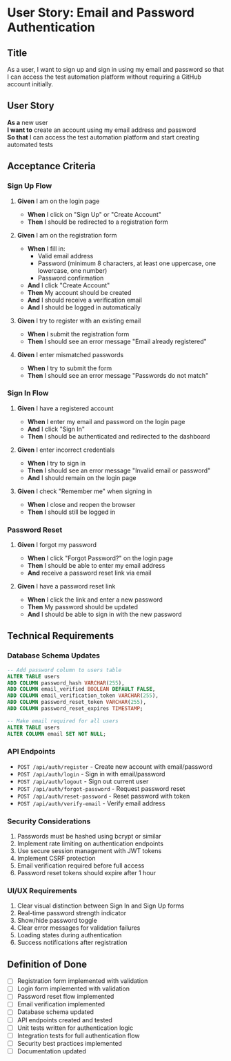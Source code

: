 # User Story: Email and Password Authentication

## Title
As a user, I want to sign up and sign in using my email and password so that I can access the test automation platform without requiring a GitHub account initially.

## User Story
**As a** new user  
**I want to** create an account using my email address and password  
**So that** I can access the test automation platform and start creating automated tests

## Acceptance Criteria

### Sign Up Flow
1. **Given** I am on the login page
   - **When** I click on "Sign Up" or "Create Account"
   - **Then** I should be redirected to a registration form

2. **Given** I am on the registration form
   - **When** I fill in:
     - Valid email address
     - Password (minimum 8 characters, at least one uppercase, one lowercase, one number)
     - Password confirmation
   - **And** I click "Create Account"
   - **Then** My account should be created
   - **And** I should receive a verification email
   - **And** I should be logged in automatically

3. **Given** I try to register with an existing email
   - **When** I submit the registration form
   - **Then** I should see an error message "Email already registered"

4. **Given** I enter mismatched passwords
   - **When** I try to submit the form
   - **Then** I should see an error message "Passwords do not match"

### Sign In Flow
1. **Given** I have a registered account
   - **When** I enter my email and password on the login page
   - **And** I click "Sign In"
   - **Then** I should be authenticated and redirected to the dashboard

2. **Given** I enter incorrect credentials
   - **When** I try to sign in
   - **Then** I should see an error message "Invalid email or password"
   - **And** I should remain on the login page

3. **Given** I check "Remember me" when signing in
   - **When** I close and reopen the browser
   - **Then** I should still be logged in

### Password Reset
1. **Given** I forgot my password
   - **When** I click "Forgot Password?" on the login page
   - **Then** I should be able to enter my email address
   - **And** receive a password reset link via email

2. **Given** I have a password reset link
   - **When** I click the link and enter a new password
   - **Then** My password should be updated
   - **And** I should be able to sign in with the new password

## Technical Requirements

### Database Schema Updates
```sql
-- Add password column to users table
ALTER TABLE users 
ADD COLUMN password_hash VARCHAR(255),
ADD COLUMN email_verified BOOLEAN DEFAULT FALSE,
ADD COLUMN email_verification_token VARCHAR(255),
ADD COLUMN password_reset_token VARCHAR(255),
ADD COLUMN password_reset_expires TIMESTAMP;

-- Make email required for all users
ALTER TABLE users 
ALTER COLUMN email SET NOT NULL;
```

### API Endpoints
- `POST /api/auth/register` - Create new account with email/password
- `POST /api/auth/login` - Sign in with email/password
- `POST /api/auth/logout` - Sign out current user
- `POST /api/auth/forgot-password` - Request password reset
- `POST /api/auth/reset-password` - Reset password with token
- `POST /api/auth/verify-email` - Verify email address

### Security Considerations
1. Passwords must be hashed using bcrypt or similar
2. Implement rate limiting on authentication endpoints
3. Use secure session management with JWT tokens
4. Implement CSRF protection
5. Email verification required before full access
6. Password reset tokens should expire after 1 hour

### UI/UX Requirements
1. Clear visual distinction between Sign In and Sign Up forms
2. Real-time password strength indicator
3. Show/hide password toggle
4. Clear error messages for validation failures
5. Loading states during authentication
6. Success notifications after registration

## Definition of Done
- [ ] Registration form implemented with validation
- [ ] Login form implemented with validation
- [ ] Password reset flow implemented
- [ ] Email verification implemented
- [ ] Database schema updated
- [ ] API endpoints created and tested
- [ ] Unit tests written for authentication logic
- [ ] Integration tests for full authentication flow
- [ ] Security best practices implemented
- [ ] Documentation updated